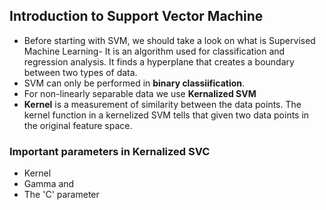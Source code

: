 ## Introduction to Support Vector Machine
- Before starting with SVM, we should take a look on what is Supervised Machine Learning- It is an algorithm used for classification and regression analysis. It finds a hyperplane that creates a boundary between two types of data.
- SVM can only be performed in **binary classiification**.
- For non-linearly separable data we use **Kernalized SVM**
- **Kernel** is a measurement of similarity between the data points. The kernel function in a kernelized SVM tells that given two data points in the original feature space.

### Important parameters in Kernalized SVC
- Kernel
- Gamma and
- The 'C' parameter
